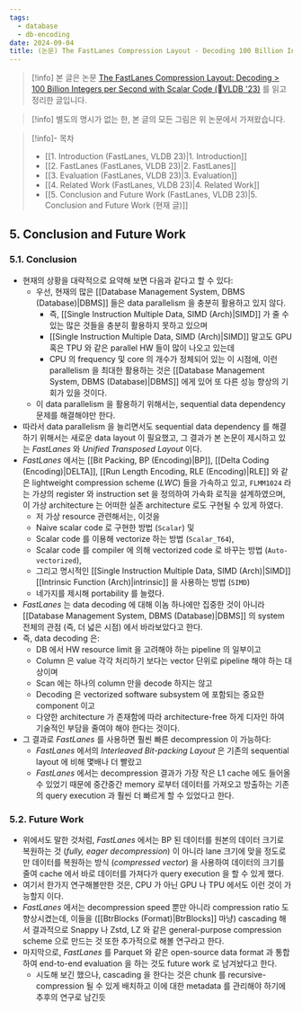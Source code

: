 ```yaml
---
tags:
  - database
  - db-encoding
date: 2024-09-04
title: (논문) The FastLanes Compression Layout - Decoding 100 Billion Integers per Second with Scalar Code, VLDB 2023 (5. Conclusion and Future Work)
---
```

> [!info] 본 글은 논문 [The FastLanes Compression Layout: Decoding > 100 Billion Integers per Second with Scalar Code (VLDB '23)](https://dl.acm.org/doi/10.14778/3598581.3598587) 를 읽고 정리한 글입니다.

> [!info] 별도의 명시가 없는 한, 본 글의 모든 그림은 위 논문에서 가져왔습니다.

> [!info]- 목차
> - [[1. Introduction (FastLanes, VLDB 23)|1. Introduction]]
> - [[2. FastLanes (FastLanes, VLDB 23)|2. FastLanes]]
> - [[3. Evaluation (FastLanes, VLDB 23)|3. Evaluation]]
> - [[4. Related Work (FastLanes, VLDB 23)|4. Related Work]]
> - [[5. Conclusion and Future Work (FastLanes, VLDB 23)|5. Conclusion and Future Work (현재 글)]]

## 5. Conclusion and Future Work

### 5.1. Conclusion

- 현재의 상황을 대략적으로 요약해 보면 다음과 같다고 할 수 있다:
	- 우선, 현재의 많은 [[Database Management System, DBMS (Database)|DBMS]] 들은 data parallelism 을 충분히 활용하고 있지 않다.
		- 즉, [[Single Instruction Multiple Data, SIMD (Arch)|SIMD]] 가 줄 수 있는 많은 것들을 충분히 활용하지 못하고 있으며
		- [[Single Instruction Multiple Data, SIMD (Arch)|SIMD]] 말고도 GPU 혹은 TPU 와 같은 parallel HW 들이 많이 나오고 있는데
		- CPU 의 frequency 및 core 의 개수가 정체되어 있는 이 시점에, 이런 parallelism 을 최대한 활용하는 것은 [[Database Management System, DBMS (Database)|DBMS]] 에게 있어 또 다른 성능 향상의 기회가 있을 것이다.
	- 이 data parallelism 을 활용하기 위해서는, sequential data dependency 문제를 해결해야만 한다.
- 따라서 data parallelism 을 늘리면서도 sequential data dependency 를 해결하기 위해서는 새로운 data layout 이 필요했고, 그 결과가 본 논문이 제시하고 있는 *FastLanes* 와 *Unified Transposed Layout* 이다.
- *FastLanes* 에서는 [[Bit Packing, BP (Encoding)|BP]], [[Delta Coding (Encoding)|DELTA]], [[Run Length Encoding, RLE (Encoding)|RLE]] 와 같은 lightweight compression scheme (*LWC*) 들을 가속하고 있고, `FLMM1024` 라는 가상의 register 와 instruction set 을 정의하여 가속화 로직을 설계하였으며, 이 가상 architecture 는 어떠한 실존 architecture 로도 구현될 수 있게 하였다.
	- 저 가상 resource 관련해서는, 이것을
	- Naive scalar code 로 구현한 방법 (`Scalar`) 및
	- Scalar code 를 이용해 vectorize 하는 방법 (`Scalar_T64`),
	- Scalar code 를 compiler 에 의해 vectorized code 로 바꾸는 방법 (`Auto-vectorized`),
	- 그리고 명시적인 [[Single Instruction Multiple Data, SIMD (Arch)|SIMD]] [[Intrinsic Function (Arch)|intrinsic]] 을 사용하는 방법 (`SIMD`)
	- 네가지를 제시해 portability 를 늘렸다.
- *FastLanes* 는 data decoding 에 대해 이놈 하나에만 집중한 것이 아니라 [[Database Management System, DBMS (Database)|DBMS]] 의 system 전체의 관점 (즉, 더 넓은 시점) 에서 바라보았다고 한다.
- 즉, data decoding 은:
	- DB 에서 HW resource limit 을 고려해야 하는 pipeline 의 일부이고
	- Column 은 value 각각 처리하기 보다는 vector 단위로 pipeline 해야 하는 대상이며
	- Scan 에는 하나의 column 만을 decode 하지는 않고
	- Decoding 은 vectorized software subsystem 에 포함되는 중요한 component 이고
	- 다양한 architecture 가 존재함에 따라 architecture-free 하게 디자인 하여 기술적인 부담을 줄여야 해야 한다는 것이다.
- 그 결과로 *FastLanes* 를 사용하면 훨씬 빠른 decompression 이 가능하다:
	- *FastLanes* 에서의 *Interleaved Bit-packing Layout* 은 기존의 sequential layout 에 비해 몇배나 더 빨랐고
	- *FastLanes* 에서는 decompression 결과가 가장 작은 L1 cache 에도 들어올 수 있었기 때문에 중간중간 memory 로부터 데이터를 가져오고 방출하는 기존의 query execution 과 훨씬 더 빠르게 할 수 있었다고 한다.

### 5.2. Future Work

- 위에서도 말한 것처럼, *FastLanes* 에서는 BP 된 데이터를 원본의 데이터 크기로 복원하는 것 (*fully, eager decompression*) 이 아니라 lane 크기에 맞을 정도로만 데이터를 복원하는 방식 (*compressed vector*) 을 사용하여 데이터의 크기를 줄여 cache 에서 바로 데이터를 가져다가 query execution 을 할 수 있게 했다.
- 여기서 한가지 연구해볼만한 것은, CPU 가 아닌 GPU 나 TPU 에서도 이런 것이 가능할지 이다.
- *FastLanes* 에서는 decompression speed 뿐만 아니라 compression ratio 도 향상시켰는데, 이들을 ([[BtrBlocks (Format)|BtrBlocks]] 마냥) cascading 해서 결과적으로 Snappy 나 Zstd, LZ 와 같은 general-purpose compression scheme 으로 만드는 것 또한 추가적으로 해볼 연구라고 한다.
- 마지막으로, *FastLanes* 를 Parquet 와 같은 open-source data format 과 통합하여 end-to-end evaluation 을 하는 것도 future work 로 남겨놨다고 한다.
	- 시도해 보긴 했으나, cascading 을 한다는 것은 chunk 를 recursive-compression 될 수 있게 배치하고 이에 대한 metadata 를 관리해야 하기에 추후의 연구로 남긴듯